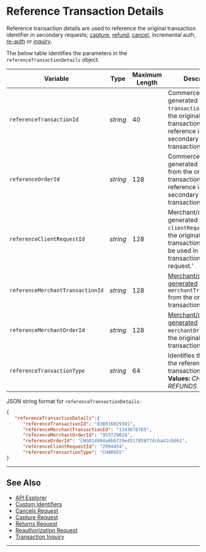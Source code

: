 # Reference Transaction Details

Reference transaction details are used to reference the original transaction identifier in secondary requests; [capture](?path=docs/Resources/API-Documents/Payments/Capture.md), [refund](?path=docs/Resources/API-Documents/Payments/Refund.md), [cancel](?path=docs/Resources/API-Documents/Payments/Cancel.md), incremental auth, [re-auth](?path=docs/Resources/Guides/Authorizations/Re-Auth.md) or [inquiry](?path=docs/Resources/API-Documents/Payments/Inquiry.md).

<!-- 
type: tab
titles: referenceTransactionDetails, JSON Example
-->

The below table identifies the parameters in the `referenceTransactionDetails` object.

| Variable | Type| Maximum Length | Description|
|---------|-----------|----------------|---------|
| `referenceTransactionId` | *string* | 40 | Commerce Hub generated `transactionId` from the original transaction used for reference in a secondary transaction. |
| `referenceOrderId` | *string* | 128 | Commerce Hub generated `orderId` from the original transaction used for reference in a secondary transaction. |
| `referenceClientRequestId` | *string* | 128 | Merchant/client generated `clientRequestId` from the original transaction. Can only be used in a transaction inquiry request.' |
| `referenceMerchantTransactionId` | *string* | 128 | [Merchant/client generated](?path=docs/Resources/Guides/BYOID.md) `merchantTransactionId` from the original transaction. |
| `referenceMerchantOrderId` | *string* | 128 | [Merchant/client generated](?path=docs/Resources/Guides/BYOID.md) `merchantOrderId` from the original transaction. |
| `referenceTransactionType` | *string* | 64 | Identifies the type of the referenced transaction. **Valid Values:** _CHARGES or REFUNDS_ |

<!--
type: tab
-->

JSON string format for `referenceTransactionDetails`:

```json
{
   "referenceTransactionDetails":{
      "referenceTransactionId": "838916029301",
      "referenceMerchantTransactionId": "1343678765",
      "referenceMerchantOrderId": "953729024",
      "referenceOrderId": "CHG014994a6b0729e4517858f74c6a41c8d61",
      "referenceClientRequestId": "2994454",
      "referenceTransactionType": "CHARGES"
}
```

<!--type: tab-end -->

---

## See Also

- [API Explorer](../api/?type=post&path=/payments/v1/cancel)
- [Custom Identifiers](?path=docs/Resources/Guides/BYOID.md)
- [Cancels Request](?path=docs/Resources/API-Documents/Payments/Cancel.md)
- [Capture Request](?path=docs/Resources/API-Documents/Payments/Capture.md)
- [Returns Request](?path=docs/Resources/API-Documents/Payments/Return.md)
- [Reauthorization Request](?path=docs/Resources/Guides/Authorizations/Re-Auth.md)
- [Transaction Inquiry](?path=docs/Resources/API-Documents/Payments/Inquiry.md)

---
